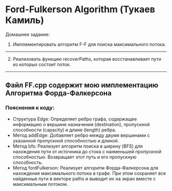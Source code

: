 # Ford-Fulkerson Algorithm (Тукаев Камиль)

Домашнее задание:
1. Имплементировать алгоритм F-F для поиска максимального потока.
------------------------------------------------------------
2. Реализовать функцию recoverPaths, которая восстанавливает пути из которых состоит поток.
-------------------------------------------------------------------------------------------
Файл **FF.cpp** содержит мою имплементацию **Алгоритма Форда-Фалкерсона**
-------------------------------------------------------------------------
### Пояснения к коду:
- Структура Edge: Определяет ребро графа, содержащее информацию о вершине назначения (destination), пропускной способности (capacity) и длине (length) ребра.
- Метод addEdge: Добавляет ребро между двумя вершинами с указанной пропускной способностью и длиной.
- Метод bfs: Реализует алгоритм поиска в ширину (BFS) для нахождения пути от источника до стока с наименьшей пропускной способностью. Возвращает этот путь и его пропускную способность.
- Метод fordFulkerson: Реализует алгоритм Форда-Фалкерсона для нахождения максимального потока в графе. При этом сохраняет все найденные пути в векторе paths и выводит их на экран вместе с максимальным потоком.
